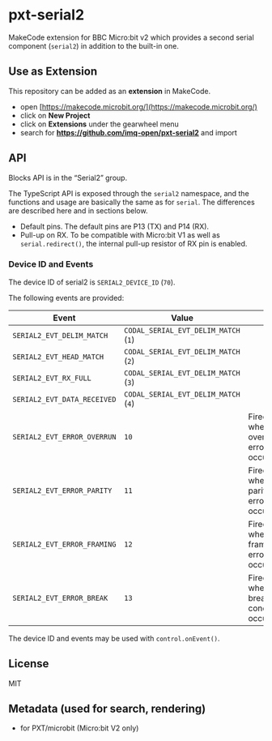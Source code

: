 
# pxt-serial2

MakeCode extension for BBC Micro:bit v2 which provides a second serial component 
(`serial2`) in addition to the built-in one.

## Use as Extension

This repository can be added as an **extension** in MakeCode.

* open [https://makecode.microbit.org/](https://makecode.microbit.org/)
* click on **New Project**
* click on **Extensions** under the gearwheel menu
* search for **https://github.com/imq-open/pxt-serial2** and import

## API

Blocks API is in the “Serial2” group. 

The TypeScript API is exposed through the `serial2` namespace, and the functions and usage 
are basically the same as for `serial`. The differences are described here and in sections below.

- Default pins. The default pins are P13 (TX) and P14 (RX).
- Pull-up on RX. To be compatible with Micro:bit V1 as well as `serial.redirect()`, the
 internal pull-up resistor of RX pin is enabled.

### Device ID and Events

The device ID of serial2 is `SERIAL2_DEVICE_ID` (`70`).

The following events are provided:

| Event | Value |   &nbsp;
------|-------| ----
`SERIAL2_EVT_DELIM_MATCH` | `CODAL_SERIAL_EVT_DELIM_MATCH` (`1`) | 
`SERIAL2_EVT_HEAD_MATCH` | `CODAL_SERIAL_EVT_DELIM_MATCH` (`2`) | 
`SERIAL2_EVT_RX_FULL` | `CODAL_SERIAL_EVT_DELIM_MATCH` (`3`) | 
`SERIAL2_EVT_DATA_RECEIVED` | `CODAL_SERIAL_EVT_DELIM_MATCH` (`4`) | 
`SERIAL2_EVT_ERROR_OVERRUN` | `10` |  Fired when an overrun error occurs
`SERIAL2_EVT_ERROR_PARITY` | `11` | Fired when a parity error occurs
`SERIAL2_EVT_ERROR_FRAMING` | `12` | Fired when a frame error occurs
`SERIAL2_EVT_ERROR_BREAK` | `13` | Fired when a break condition occurs

The device ID and events may be used with `control.onEvent()`.

## License

MIT

## Metadata (used for search, rendering)

* for PXT/microbit
(Micro:bit V2 only)
<script src="https://makecode.com/gh-pages-embed.js"></script><script>makeCodeRender("{{ site.makecode.home_url }}", "{{ site.github.owner_name }}/{{ site.github.repository_name }}");</script>

